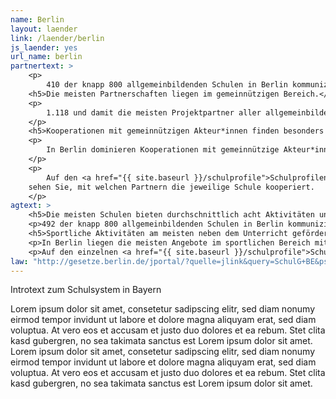 ```yaml
---
name: Berlin
layout: laender
link: /laender/berlin
js_laender: yes
url_name: berlin
partnertext: >
    <p>
        410 der knapp 800 allgemeinbildenden Schulen in Berlin kommunizieren ihre Partnerschaften an die Senatsverwaltung für Bildung, Jugend und Familie. Insgesamt gehen diese Schulen knapp 3.000 Partnerschaften mit externen Organisationen ein, darunter mit gemeinnützigen sowie privatwirtschaftlichen Akteur*innen und Akteur*innen aus dem öffentlichen Sektor, Partnerschulen, Verbänden und religiösen Einrichtungen. Durchschnittlich kommen sieben Partnerschaften in knapp drei Themengebieten auf eine Schule.</p>
    <h5>Die meisten Partnerschaften liegen im gemeinnützigen Bereich.</h5>
    <p>
        1.118 und damit die meisten Projektpartner aller allgemeinbildenden Schulen kommen aus dem gemeinnützigen Bereich (38%), gefolgt von 885 Partnerorganisationen aus dem öffentlichen (30%) und 533 aus dem wirtschaftlichen Bereich (18%). Weitere 246 (8%) Partnerschaften finden mit anderen Schulen statt, 42 (1%) mit religiösen Einrichtungen und 34 (1%) mit Verbänden, Kammern und Genossenschaften. 119 Partnerschaften (4%) konnten nicht eindeutig zugeordnet werden und fallen unter die Kategorie Unbestimmt.
    </p>
    <h5>Kooperationen mit gemeinnützigen Akteur*innen finden besonders an Sekundarschulen und Grundschulen statt.</h5>
    <p>
        In Berlin dominieren Kooperationen mit gemeinnützige Akteur*innen besonders an Sekundarschulen. So kommen auf eine Sekundarschulen durchschnittlich 3,8  Partnerschaften mit einer gemeinnützigen Organisation. Auf Grundschulen rund drei Partnerschaften. Öffentlichen Akteur*innen sind besonders für Grundschulen mit durchschnittlich 2,5 Partnerschaften und Gymnasien mit durchschnittlich 2,3 Partnerschaften bedeutsam. Mit durchschnittlich zwei Partnerschaften pro Schule sind Akteur*innen aus dem Wirtschaftsbereich besonders an Sekundarschulen vertreten, gefolgt von durchschnittlich 1,5 Partnerschaften an Beruflichen Schulen.
    </p>
    <p>
        Auf den <a href="{{ site.baseurl }}/schulprofile">Schulprofilen</a>
    sehen Sie, mit welchen Partnern die jeweilige Schule kooperiert.
    </p>
agtext: >
    <h5>Die meisten Schulen bieten durchschnittlich acht Aktivitäten und Projekte zu mindestens vier verschiedenen Themen an.</h5>
    <p>492 der knapp 800 allgemeinbildenden Schulen in Berlin kommunizieren ihre Projekte und Aktivitäten an die Senatsverwaltung für Bildung, Jugend und Familie. Insgesamt bieten sie über 3.850 Aktivitäten zu den Themen Umwelt, Sport, Musik und Tanz, Gesellschaft und Partizipation, Literatur und Medien, Handwerk, Kunst und Kultur, Naturwissenschaft und Technik, Berufsorientierung und Sprachen an.</p>
    <h5>Sportliche Aktivitäten am meisten neben dem Unterricht gefördert.</h5>
    <p>In Berlin liegen die meisten Angebote im sportlichen Bereich mit 86%,  gefolgt von den musikalischen, die an rund 75% der Schulen angeboten werden. Etwas mehr als die Hälfte (51 %) der Schulen bieten Aktivitäten mit künstlerischem bzw. kulturellen Bezug an. Nach unserer Datengrundlage bietet nur ein geringer Anteil der Schulen (4%) ihren Schüler*innen berufsorientierte Angebote an.</p>
    <p>Auf den einzelnen <a href="{{ site.baseurl }}/schulprofile">Schulprofilen</a> sehen Sie, welche Aktivitäten und Projekte die Schulen für ihre Schüler*innen bereithalten.</p>
law: "http://gesetze.berlin.de/jportal/?quelle=jlink&query=SchulG+BE&psml=bsbeprod.psml&max=true&aiz=true"
---
```

Introtext zum Schulsystem in Bayern

Lorem ipsum dolor sit amet, consetetur sadipscing elitr, sed diam nonumy eirmod tempor invidunt ut labore et dolore
magna aliquyam erat, sed diam voluptua. At vero eos et accusam et justo duo dolores et ea rebum. Stet clita kasd
gubergren, no sea takimata sanctus est Lorem ipsum dolor sit amet. Lorem ipsum dolor sit amet, consetetur sadipscing
elitr, sed diam nonumy eirmod tempor invidunt ut labore et dolore magna aliquyam erat, sed diam voluptua. At vero eos
et accusam et justo duo dolores et ea rebum. Stet clita kasd gubergren, no sea takimata sanctus est Lorem ipsum dolor
sit amet.